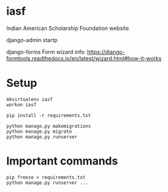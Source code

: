 # iasf
Indian American Scholarship Foundation website

django-admin startp

django-forms
Form wizard info: https://django-formtools.readthedocs.io/en/latest/wizard.html#how-it-works

# Setup
```
mkvirtualenv iasf
workon iasf

pip install -r requirements.txt

python manage.py makemigrations
python manage.py migrate
python manage.py runserver
```
# Important commands
```
pip freeze > requirements.txt
python manage.py runserver ...
```
